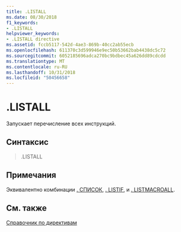 ```yaml
---
title: .LISTALL
ms.date: 08/30/2018
f1_keywords:
- .LISTALL
helpviewer_keywords:
- .LISTALL directive
ms.assetid: fccb5117-542d-4ae3-869b-40cc2ab55ecb
ms.openlocfilehash: 611370c3d599946e9ec50b53662bab4438dc5c72
ms.sourcegitcommit: 6052185696adca270bc9bdbec45a626dd89cdcdd
ms.translationtype: MT
ms.contentlocale: ru-RU
ms.lasthandoff: 10/31/2018
ms.locfileid: "50456658"
---
```

# <a name="listall"></a>.LISTALL

Запускает перечисление всех инструкций.

## <a name="syntax"></a>Синтаксис

> .LISTALL

## <a name="remarks"></a>Примечания

Эквивалентно комбинации [. СПИСОК](../../assembler/masm/dot-list.md), [. LISTIF](../../assembler/masm/dot-listif.md), и [. LISTMACROALL](../../assembler/masm/dot-listmacroall.md).

## <a name="see-also"></a>См. также

[Справочник по директивам](../../assembler/masm/directives-reference.md)<br/>